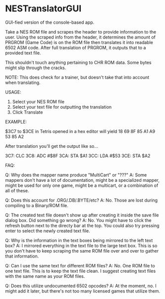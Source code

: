 # NESTranslatorGUI
GUI-fied version of the console-based app. 

Take a NES ROM file and scrapes the header to provide information to the user.
Using the scraped info from the header, it determines the amount of PRGROM (Game Code) is on the ROM file then translates it into readable 6502 ASM code.
After full translation of PRGROM, it outputs that to a provided text file. 

This shouldn't touch anything pertaining to CHR ROM data. Some bytes might slip through the cracks. 


NOTE: This does check for a trainer, but doesn't take that into account when translating.


USAGE:
1. Select your NES ROM file
2. Select your text file for outputting the translation
3. Click Translate


EXAMPLE:

$3C7 to $3CE in Tetris opened in a hex editor will yield 
18 69 8F 85 A1 A9 53 85 A2

After translation you'll get the output like so...

3C7: CLC 
3C8: ADC    #$8F
3CA: STA    $A1
3CC: LDA    #$53
3CE: STA    $A2


FAQ:

Q: Why does the mapper name produce "MultiCart" or "???"
A: Some mappers don't have a lot of documentation, might be a specialized mapper, might be used for only one game, might be a multicart, or a combination of all of these. 

Q: Does this account for .ORG/.DB/.BYTE/etc?
A: No. Those are lost during compiling to a Binary/ROM file. 

Q: The created text file doesn't show up after creating it inside the save file dialog box. Did something go wrong?
A: No. You might have to click the refresh button next to the directy bar at the top. You could also try pressing enter to select the newly created text file.

Q: Why is the information in the text boxes being mirrored to the left text box?
A: I mirrored everything in the text file to the large text box. This is so you don't have to keep scraping the same ROM file over and over to gather that information.

Q: Can I use the same text for different ROM files?
A: No. One ROM file to one text file. This is to keep the text file clean. I suggest creating text files with the same name as your ROM files. 

Q: Does this utilize undocumented 6502 opcodes?
A: At the moment, no. I might add it later, but there's not too many licensed games that utilize them. 
